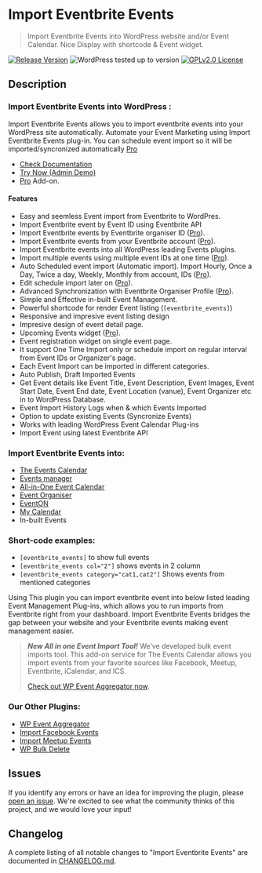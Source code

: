 # Import Eventbrite Events

> Import Eventbrite Events into WordPress website and/or Event Calendar. Nice Display with shortcode & Event widget.

[![Release Version](https://img.shields.io/github/v/release/xylusthemes/import-eventbrite-events.svg)](https://github.com/xylusthemes/import-eventbrite-events/releases/latest)
![WordPress tested up to version](https://img.shields.io/badge/WordPress-v5.8%20tested-success.svg)
[![GPLv2.0 License](https://img.shields.io/github/license/xylusthemes/import-eventbrite-events.svg)](https://github.com/xylusthemes/import-eventbrite-events/blob/master/LICENSE.txt)

## Description

### Import Eventbrite Events into WordPress :
Import Eventbrite Events allows you to import eventbrite events into your WordPress site automatically. Automate your Event Marketing using Import Eventbrite Events plug-in. You can schedule event import so it will be imported/syncronized automatically [Pro]
 
* [Check Documentation](http://docs.xylusthemes.com/docs/import-eventbrite-events-plugin/)
* [Try Now (Admin Demo)](http://testdrive.xylusthemes.com/)
* [Pro] Add-on.
 

#### Features
* Easy and seemless Event import from Eventbrite to WordPres.
* Import Eventbrite event by Event ID using Eventbrite API
* Import Eventbrite events by Eventbrite organiser ID ([Pro]).
* Import Eventbrite events from your Eventbrite account ([Pro]).
* Import Eventbrite events into all WordPress leading Events plugins.
* Import multiple events using multiple event IDs at one time ([Pro]).
* Auto Scheduled event import (Automatic import). Import Hourly, Once a Day, Twice a day, Weekly, Monthly from account, IDs  ([Pro]).
* Edit schedule import later on ([Pro]).
* Advanced Synchronization with Eventbrite Organiser Profile ([Pro]).
* Simple and Effective in-built Event Management.
* Powerful shortcode for render Event listing (`[eventbrite_events]`)
* Responsive and impresive event listing design
* Impresive design of event detail page.
* Upcoming Events widget ([Pro]).
* Event registration widget on single event page.
* It support One Time Import only or schedule import on regular interval from Event IDs or Organizer's page. 
* Each Event Import can be imported in different categories. 
* Auto Publish, Draft Imported Events 
* Get Event details like Event Title, Event Description, Event Images, Event Start Date, Event End date, Event Location (vanue), Event Organizer etc in to WordPress Database.
* Event Import History Logs when & which Events Imported
* Option to update existing Events (Syncronize Events)
* Works with leading WordPress Event Calendar Plug-ins
* Import Event using latest Eventbrite API
 
 

 ### Import Eventbrite Events into:
* [ The Events Calendar ](https://wordpress.org/plugins/the-events-calendar/)
* [ Events manager ](https://wordpress.org/plugins/events-manager/)
* [ All-in-One Event Calendar ](https://wordpress.org/plugins/all-in-one-event-calendar/)
* [ Event Organiser ](https://wordpress.org/plugins/event-organiser/)
* [ EventON ](https://codecanyon.net/item/eventon-wordpress-event-calendar-plugin/1211017)
* [ My Calendar ](https://wordpress.org/plugins/my-calendar/)
* In-built Events

### Short-code examples:
* `[eventbrite_events]`  to show full events 
* `[eventbrite_events col="2"]` shows events in 2 column 
* `[eventbrite_events category="cat1,cat2"]` Shows events from mentioned categories 

Using This plugin you can import eventbrite event into below listed leading Event Management Plug-ins, which allows you to run imports from Eventbrite right from your dashboard.  Import Eventbrite Events bridges the gap between your website and your Eventbrite events making event management easier.


[Pro]: https://xylusthemes.com/plugins/import-eventbrite-events/?utm_source=githubrepo&utm_campaign=EventbriteEvents&utm_medium=readme&utm_content=githubrepo-readme


> ***New All in one Event Import Tool!***
>We’ve developed bulk event imports tool. This add-on service for The Events Calendar allows you import events from your favorite sources like Facebook, Meetup, Eventbrite, iCalendar, and ICS.
>
>[Check out WP Event Aggregator now](https://wordpress.org/plugins/wp-event-aggregator/).
>

 
### Our Other Plugins:
* [WP Event Aggregator](https://wordpress.org/plugins/wp-event-aggregator/)
* [Import Facebook Events](https://wordpress.org/plugins/import-facebook-events/)
* [Import Meetup Events](https://wordpress.org/plugins/import-meetup-events/)
* [WP Bulk Delete](https://wordpress.org/plugins/wp-bulk-delete/)

## Issues
If you identify any errors or have an idea for improving the plugin, please [open an issue](https://github.com/xylusthemes/import-eventbrite-events/issues?state=open). We're excited to see what the community thinks of this project, and we would love your input!

## Changelog

A complete listing of all notable changes to "Import Eventbrite Events" are documented in [CHANGELOG.md](https://github.com/xylusthemes/import-eventbrite-events/blob/develop/CHANGELOG.md).
